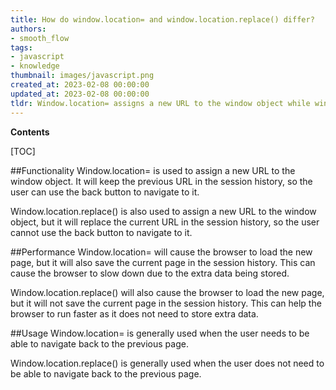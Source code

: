 ```yaml
---
title: How do window.location= and window.location.replace() differ?
authors:
- smooth_flow
tags:
- javascript
- knowledge
thumbnail: images/javascript.png
created_at: 2023-02-08 00:00:00
updated_at: 2023-02-08 00:00:00
tldr: Window.location= assigns a new URL to the window object while window.location.replace() replaces the current URL with a new one.
---
```


**Contents**

[TOC]

##Functionality
Window.location= is used to assign a new URL to the window object. It will keep the previous URL in the session history, so the user can use the back button to navigate to it.

Window.location.replace() is also used to assign a new URL to the window object, but it will replace the current URL in the session history, so the user cannot use the back button to navigate to it.

##Performance
Window.location= will cause the browser to load the new page, but it will also save the current page in the session history. This can cause the browser to slow down due to the extra data being stored.

Window.location.replace() will also cause the browser to load the new page, but it will not save the current page in the session history. This can help the browser to run faster as it does not need to store extra data.

##Usage
Window.location= is generally used when the user needs to be able to navigate back to the previous page.

Window.location.replace() is generally used when the user does not need to be able to navigate back to the previous page.
